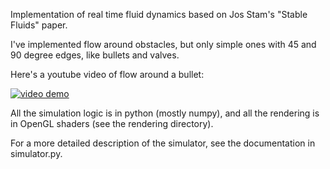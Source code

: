 Implementation of real time fluid dynamics based on Jos Stam's "Stable Fluids" paper.

I've implemented flow around obstacles, but only simple ones with 45 and 90 degree edges, like bullets and valves.

Here's a youtube video of flow around a bullet:

[![video demo](https://img.youtube.com/vi/NhceruVWtdM/hqdefault.jpg)](https://www.youtube.com/watch?v=NhceruVWtdM)

All the simulation logic is in python (mostly numpy), and all the rendering is in OpenGL shaders (see the rendering directory).

For a more detailed description of the simulator, see the documentation in simulator.py.

